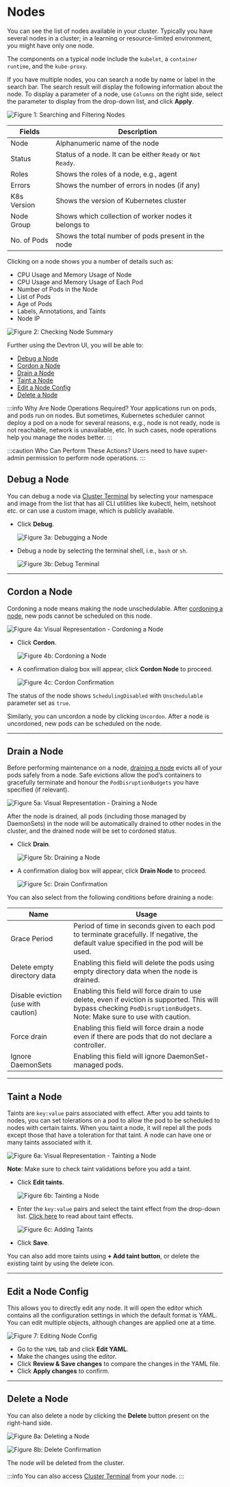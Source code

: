 # Nodes

You can see the list of nodes available in your cluster. Typically you have several nodes in a cluster; in a learning or resource-limited environment, you might have only one node.

The components on a typical node include the `kubelet`, a `container runtime`, and the `kube-proxy`.

If you have multiple nodes, you can search a node by name or label in the search bar. The search result will display the following information about the node. To display a parameter of a node, use `Columns` on the right side, select the parameter to display from the drop-down list, and click **Apply**.

![Figure 1: Searching and Filtering Nodes](https://devtron-public-asset.s3.us-east-2.amazonaws.com/images/kubernetes-resource-browser/cluster-nodes-db.jpg)

| Fields | Description |
| --- | --- |
| Node | Alphanumeric name of the node |
| Status | Status of a node. It can be either `Ready` or `Not Ready`. |
| Roles | Shows the roles of a node, e.g., agent |
| Errors | Shows the number of errors in nodes (if any) |
| K8s Version | Shows the version of Kubernetes cluster |
| Node Group | Shows which collection of worker nodes it belongs to |
| No. of Pods | Shows the total number of pods present in the node |

Clicking on a node shows you a number of details such as:

* CPU Usage and Memory Usage of Node
* CPU Usage and Memory Usage of Each Pod
* Number of Pods in the Node
* List of Pods
* Age of Pods
* Labels, Annotations, and Taints
* Node IP

![Figure 2: Checking Node Summary](https://devtron-public-asset.s3.us-east-2.amazonaws.com/images/kubernetes-resource-browser/node-summary-db.jpg)

Further using the Devtron UI, you will be able to:
* [Debug a Node](#debug-a-node)
* [Cordon a Node](#cordon-a-node)
* [Drain a Node](#drain-a-node)
* [Taint a Node](#taint-a-node)
* [Edit a Node Config](#edit-a-node-config)
* [Delete a Node](#delete-a-node)

:::info Why Are Node Operations Required?
Your applications run on pods, and pods run on nodes. But sometimes, Kubernetes scheduler cannot deploy a pod on a node for several reasons, e.g., node is not ready, node is not reachable, network is unavailable, etc. In such cases, node operations help you manage the nodes better.
:::

:::caution Who Can Perform These Actions?
Users need to have super-admin permission to perform node operations.
:::

## Debug a Node

You can debug a node via [Cluster Terminal](./cluster-terminal.md) by selecting your namespace and image from the list that has all CLI utilities like kubectl, helm, netshoot etc. or can use a custom image, which is publicly available.

* Click **Debug**.

  ![Figure 3a: Debugging a Node](https://devtron-public-asset.s3.us-east-2.amazonaws.com/images/kubernetes-resource-browser/debug-db.jpg)

* Debug a node by selecting the terminal shell, i.e., `bash` or `sh`.

  ![Figure 3b: Debug Terminal](https://devtron-public-asset.s3.us-east-2.amazonaws.com/images/kubernetes-resource-browser/debug-terminal-db.jpg)

---

## Cordon a Node

Cordoning a node means making the node unschedulable. After [cordoning a node](https://kubernetes.io/docs/reference/kubectl/generated/kubectl_cordon/), new pods cannot be scheduled on this node.

![Figure 4a: Visual Representation - Cordoning a Node](https://devtron-public-asset.s3.us-east-2.amazonaws.com/images/kubernetes-resource-browser/cordon-visual.jpg)

* Click **Cordon**.

  ![Figure 4b: Cordoning a Node](https://devtron-public-asset.s3.us-east-2.amazonaws.com/images/kubernetes-resource-browser/cordon-db.jpg)

* A confirmation dialog box will appear, click **Cordon Node** to proceed.

  ![Figure 4c: Cordon Confirmation](https://devtron-public-asset.s3.us-east-2.amazonaws.com/images/kubernetes-resource-browser/cordon-dialog-db.jpg)

The status of the node shows `SchedulingDisabled` with `Unschedulable` parameter set as `true`.

Similarly, you can uncordon a node by clicking `Uncordon`. After a node is uncordoned, new pods can be scheduled on the node.

---

## Drain a Node

Before performing maintenance on a node, [draining a node](https://kubernetes.io/docs/tasks/administer-cluster/safely-drain-node/) evicts all of your pods safely from a node. Safe evictions allow the pod’s containers to gracefully terminate and honour the `PodDisruptionBudgets` you have specified (if relevant).

![Figure 5a: Visual Representation - Draining a Node](https://devtron-public-asset.s3.us-east-2.amazonaws.com/images/kubernetes-resource-browser/drain-visual.jpg)

After the node is drained, all pods (including those managed by DaemonSets) in the node will be automatically drained to other nodes in the cluster, and the drained node will be set to cordoned status.

* Click **Drain**.

  ![Figure 5b: Draining a Node](https://devtron-public-asset.s3.us-east-2.amazonaws.com/images/kubernetes-resource-browser/drain-db.jpg)

* A confirmation dialog box will appear, click **Drain Node** to proceed.

  ![Figure 5c: Drain Confirmation](https://devtron-public-asset.s3.us-east-2.amazonaws.com/images/kubernetes-resource-browser/drain-dialog-db.jpg)

You can also select from the following conditions before draining a node:

| Name | Usage |
| --- | --- |
| Grace Period | Period of time in seconds given to each pod to terminate gracefully. If negative, the default value specified in the pod will be used. |
| Delete empty directory data | Enabling this field will delete the pods using empty directory data when the node is drained. |
| Disable eviction (use with caution) | Enabling this field will force drain to use delete, even if eviction is supported. This will bypass checking `PodDisruptionBudgets`.<br />Note: Make sure to use with caution. |
| Force drain | Enabling this field will force drain a node even if there are pods that do not declare a controller. |
| Ignore DaemonSets | Enabling this field will ignore DaemonSet-managed pods. |

---

## Taint a Node

Taints are `key:value` pairs associated with effect. After you add taints to nodes, you can set tolerations on a pod to allow the pod to be scheduled to nodes with certain taints. When you taint a node, it will repel all the pods except those that have a toleration for that taint. A node can have one or many taints associated with it.

![Figure 6a: Visual Representation - Tainting a Node](https://devtron-public-asset.s3.us-east-2.amazonaws.com/images/kubernetes-resource-browser/taint-visual.jpg)

**Note**: Make sure to check taint validations before you add a taint.

* Click **Edit taints**.

  ![Figure 6b: Tainting a Node](https://devtron-public-asset.s3.us-east-2.amazonaws.com/images/kubernetes-resource-browser/edit-taints-db.jpg)

* Enter the `key:value` pairs and select the taint effect from the drop-down list. [Click here](https://kubernetes.io/docs/concepts/scheduling-eviction/taint-and-toleration/#concepts) to read about taint effects.

  ![Figure 6c: Adding Taints](https://devtron-public-asset.s3.us-east-2.amazonaws.com/images/kubernetes-resource-browser/taint-dialog-db.jpg)

* Click **Save**.

You can also add more taints using **+ Add taint button**, or delete the existing taint by using the delete icon. 

---

## Edit a Node Config

This allows you to directly edit any node. It will open the editor which contains all the configuration settings in which the default format is YAML. You can edit multiple objects, although changes are applied one at a time.

![Figure 7: Editing Node Config](https://devtron-public-asset.s3.us-east-2.amazonaws.com/images/kubernetes-resource-browser/edit-config.gif)

* Go to the `YAML` tab and click **Edit YAML**.
* Make the changes using the editor.
* Click **Review & Save changes** to compare the changes in the YAML file.
* Click **Apply changes** to confirm.

---

## Delete a Node

You can also delete a node by clicking the **Delete** button present on the right-hand side.

![Figure 8a: Deleting a Node](https://devtron-public-asset.s3.us-east-2.amazonaws.com/images/kubernetes-resource-browser/delete-node-db.jpg)

![Figure 8b: Delete Confirmation](https://devtron-public-asset.s3.us-east-2.amazonaws.com/images/kubernetes-resource-browser/delete-dialog-db.jpg)

The node will be deleted from the cluster.

:::info 
You can also access [Cluster Terminal](./cluster-terminal.md) from your node.
:::
